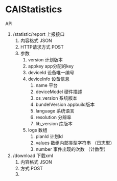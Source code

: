 # CAIStatistics
API

1. /statistic/report 上报接口
	1. 内容格式 JSON
	2. HTTP请求方式  POST
	3. 参数
		1. version 计划版本
		2. appkey app分配的key
		3. deviceId 设备唯一编号
		4. deviceInfo 设备信息
			1. name 平台
			2. deviceModel 硬件描述
			2. os_version 系统版本
			3. bundelVersion appbuild版本
			3. language 系统语言
			4. resolution 分辨率
			5. lib_version 库版本
		5. logs 数组
			1. planId 计划Id 
			2. values 数组内部类型字符串 （日志型）
			3. number 事件出现的次数 （计数型）
2. /download 下载xml
	1. 内容格式  JSON
	2. 方式  POST
	3.  